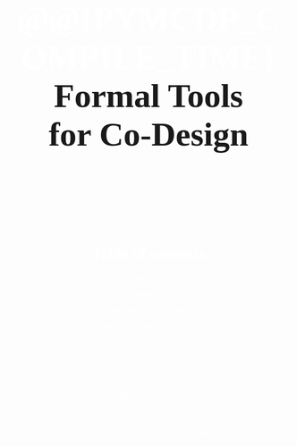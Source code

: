 
<h1 id='booktitle' nonumber notoc style='margin-top: -3em'>
    <!-- PyMCDP user manual -->
    <!-- The MCDPL co-design modeling language
    and its interactive co-design environment -->
    <!-- A Practical Approach to Co-Design -->
    <!-- Practical Tools for Co-Design -->
    <!-- Formal Tools for Systems Co-Design -->
    <span style='color:white;'>@@{PYMCDP_COMPILE_TIME}</span>
    <br/>Formal Tools <br/>for <f>Co</f>-<r>Design</r>
</h1>

<div id='author'>
    <p>Andrea Censi</p>
    <!-- <p><a href="http://censi.mit.edu">Andrea Censi</a>

    </p> -->
</div>

<p id='logop'>
    <img src='logo.png'/>
</p>

<div class='abstract'>
</div>

<pre id='build_stats'>
    Compiled: @@{PYMCDP_COMPILE_TIME} at @@{PYMCDP_COMPILE_DATE}
    Version @@{PYMCDP_VERSION}.
    <!-- Manual compiled from branch COMPILE_BRANCH on COMPILE_DATE. -->
</pre>

<div id='affiliation'> The author is with the Laboratory of Information and
    Decision Systems at the Massachusetts Institute of Technology; with ETH Zurich;
    with nuTonomy, inc.; and with Duckietown Engineering.
</div>

<h1 notoc nonumber id='toc-heading'>Table of contents</h1>

<!-- place toc here -->
<div id='toc'></div>

<!-- <h2 id='symbols-heading'>Table of important symbols</h2> -->


Media info:

    @page {
    size: 6in 9in;
    margin-top: 1.7cm;
    /*here*/
    margin-bottom: 0.312in;
    @center {
    border: solid 1px black;
    }
    }
    @page :left {
    margin-left: 1cm;
    margin-right: 2cm;
    }
    @page :right {
    margin-left: 2cm;
    margin-right: 1cm;
    }

    Render params: @@{RENDER_PARAMS}


<style>
    #booktitle, #author {
        font-family: Cambria;
    }
    #booktitle {
        text-align: center; font-size: 45pt !important;
        margin-top: 1em !important;
    }
    #author {
        text-align: center;
        margin-top: 5em;

         a {
        text-decoration: none;
        color: darkblue;
        font-size: 14pt;
        }
    }

    #author, #affiliation {
        color: white;
        margin: 0; padding: 0;
        margin-top: -2em;

    }
    @media print {
        #affiliation {
            float: footnote;
            font-size: smaller;
            text-align: justify;
        }
        #affiliation::footnote-call { display: none;  content: none; }
        #affiliation::footnote-marker { display: none; content: none;  }
    }
    @media screen {
        #affiliation {
            text-align: justify;
            font-size: smaller;
            margin-top: 6em;
        }
    }
    #build_stats {
        margin-top: 4em;
        font-size: smaller;
        font-style: italic;
    }
    #booktitle {
        font-size: 20pt;
        margin-top: 3em;
        font-family: "Berkshire", serif;
    }
    #toc-heading {
        page-break-before: always;
    }
    /*#symbols-heading {
        page-break-before: always;
    }*/
    .abstract {
        padding-left: 3em;
        padding-right: 3em;
    }
    #logop {
        text-align: center;
    }
    #logop  img {
        width: 40%;

        margin-top: 5em;
        margin-bottom: 5em;
    }

    ul.toc { font-size: smaller; }
    ul.toc, ul.toc ul { list-style-type: none; }

</style>
